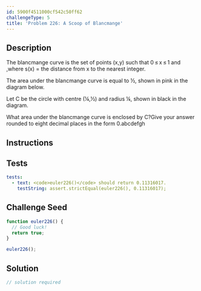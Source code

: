 ```yaml
---
id: 5900f4511000cf542c50ff62
challengeType: 5
title: 'Problem 226: A Scoop of Blancmange'
---
```


## Description
<section id='description'>
The blancmange curve is the set of points (x,y) such that 0 ≤ x ≤ 1 and  ,where s(x) = the distance from x to the nearest integer.

The area under the blancmange curve is equal to ½, shown in pink in the diagram below.




Let C be the circle with centre (¼,½) and radius ¼, shown in black in the diagram.

What area under the blancmange curve is enclosed by C?Give your answer rounded to eight decimal places in the form 0.abcdefgh
</section>

## Instructions
<section id='instructions'>

</section>

## Tests
<section id='tests'>

```yml
tests:
  - text: <code>euler226()</code> should return 0.11316017.
    testString: assert.strictEqual(euler226(), 0.11316017);

```

</section>

## Challenge Seed
<section id='challengeSeed'>

<div id='js-seed'>

```js
function euler226() {
  // Good luck!
  return true;
}

euler226();
```

</div>



</section>

## Solution
<section id='solution'>

```js
// solution required
```
</section>
